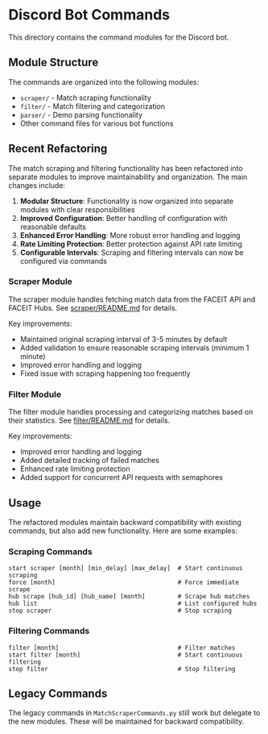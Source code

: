 # Discord Bot Commands

This directory contains the command modules for the Discord bot.

## Module Structure

The commands are organized into the following modules:

- `scraper/` - Match scraping functionality
- `filter/` - Match filtering and categorization
- `parser/` - Demo parsing functionality
- Other command files for various bot functions

## Recent Refactoring

The match scraping and filtering functionality has been refactored into separate modules to improve maintainability and organization. The main changes include:

1. **Modular Structure**: Functionality is now organized into separate modules with clear responsibilities
2. **Improved Configuration**: Better handling of configuration with reasonable defaults
3. **Enhanced Error Handling**: More robust error handling and logging
4. **Rate Limiting Protection**: Better protection against API rate limiting
5. **Configurable Intervals**: Scraping and filtering intervals can now be configured via commands

### Scraper Module

The scraper module handles fetching match data from the FACEIT API and FACEIT Hubs. See [scraper/README.md](scraper/README.md) for details.

Key improvements:
- Maintained original scraping interval of 3-5 minutes by default
- Added validation to ensure reasonable scraping intervals (minimum 1 minute)
- Improved error handling and logging
- Fixed issue with scraping happening too frequently

### Filter Module

The filter module handles processing and categorizing matches based on their statistics. See [filter/README.md](filter/README.md) for details.

Key improvements:
- Improved error handling and logging
- Added detailed tracking of failed matches
- Enhanced rate limiting protection
- Added support for concurrent API requests with semaphores

## Usage

The refactored modules maintain backward compatibility with existing commands, but also add new functionality. Here are some examples:

### Scraping Commands

```
start scraper [month] [min_delay] [max_delay]  # Start continuous scraping
force [month]                                  # Force immediate scrape
hub scrape [hub_id] [hub_name] [month]         # Scrape hub matches
hub list                                       # List configured hubs
stop scraper                                   # Stop scraping
```

### Filtering Commands

```
filter [month]                                 # Filter matches
start filter [month]                           # Start continuous filtering
stop filter                                    # Stop filtering
```

## Legacy Commands

The legacy commands in `MatchScraperCommands.py` still work but delegate to the new modules. These will be maintained for backward compatibility.
